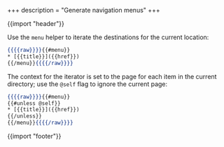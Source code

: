+++
description = "Generate navigation menus"
+++

{{import "header"}}

Use the `menu` helper to iterate the destinations for the current location:

```handlebars
{{{{raw}}}}{{#menu}}
* [{{title}}]({{href}})
{{/menu}}{{{{/raw}}}}
```

The context for the iterator is set to the page for each item in the current directory; use the `@self` flag to ignore the current page:

```handlebars
{{{{raw}}}}{{#menu}}
{{#unless @self}}
* [{{title}}]({{href}})
{{/unless}}
{{/menu}}{{{{/raw}}}}
```

{{import "footer"}}
